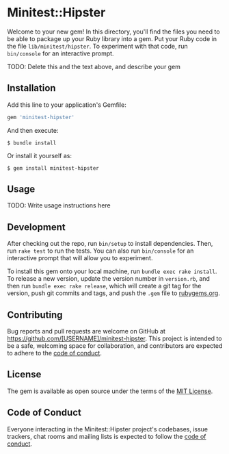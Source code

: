 # Minitest::Hipster

Welcome to your new gem! In this directory, you'll find the files you need to be able to package up your Ruby library into a gem. Put your Ruby code in the file `lib/minitest/hipster`. To experiment with that code, run `bin/console` for an interactive prompt.

TODO: Delete this and the text above, and describe your gem

## Installation

Add this line to your application's Gemfile:

```ruby
gem 'minitest-hipster'
```

And then execute:

    $ bundle install

Or install it yourself as:

    $ gem install minitest-hipster

## Usage

TODO: Write usage instructions here

## Development

After checking out the repo, run `bin/setup` to install dependencies. Then, run `rake test` to run the tests. You can also run `bin/console` for an interactive prompt that will allow you to experiment.

To install this gem onto your local machine, run `bundle exec rake install`. To release a new version, update the version number in `version.rb`, and then run `bundle exec rake release`, which will create a git tag for the version, push git commits and tags, and push the `.gem` file to [rubygems.org](https://rubygems.org).

## Contributing

Bug reports and pull requests are welcome on GitHub at https://github.com/[USERNAME]/minitest-hipster. This project is intended to be a safe, welcoming space for collaboration, and contributors are expected to adhere to the [code of conduct](https://github.com/[USERNAME]/minitest-hipster/blob/master/CODE_OF_CONDUCT.md).


## License

The gem is available as open source under the terms of the [MIT License](https://opensource.org/licenses/MIT).

## Code of Conduct

Everyone interacting in the Minitest::Hipster project's codebases, issue trackers, chat rooms and mailing lists is expected to follow the [code of conduct](https://github.com/[USERNAME]/minitest-hipster/blob/master/CODE_OF_CONDUCT.md).
